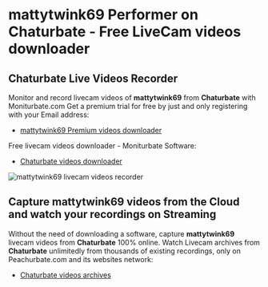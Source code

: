 # mattytwink69 Performer on Chaturbate - Free LiveCam videos downloader

## Chaturbate Live Videos Recorder

Monitor and record livecam videos of **mattytwink69** from **Chaturbate** with Moniturbate.com
Get a premium trial for free by just and only registering with your Email address:
* [mattytwink69 Premium videos downloader](https://moniturbate.com/request-demo-licence-key.html)

Free livecam videos downloader - Moniturbate Software:
* [Chaturbate videos downloader](https://moniturbate.com/moniturbate-download-software.html)

![mattytwink69 livecam videos recorder](https://peachurnet.com/templates/moniturbate-software.png)


## Capture mattytwink69 videos from the Cloud and watch your recordings on Streaming

Without the need of downloading a software, capture **mattytwink69** livecam videos from **Chaturbate** 100% online.
Watch Livecam archives from **Chaturbate** unlimitedly from thousands of existing recordings, only on Peachurbate.com and its websites network:
* [Chaturbate videos archives](https://peachurnet.com/)
